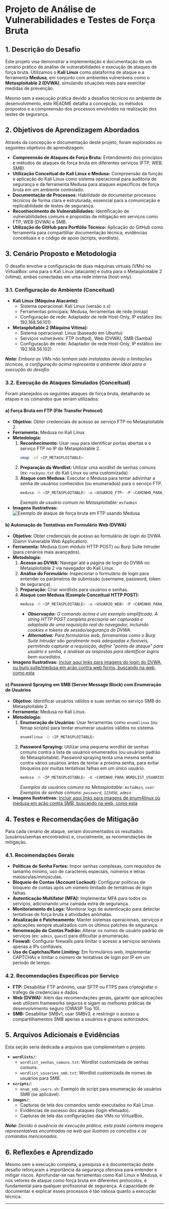 # Projeto de Análise de Vulnerabilidades e Testes de Força Bruta

## 1. Descrição do Desafio

Este projeto visa demonstrar a implementação e documentação de um cenário prático de análise de vulnerabilidades e execução de ataques de força bruta. Utilizamos o **Kali Linux** como plataforma de ataque e a ferramenta **Medusa**, em conjunto com ambientes vulneráveis como o **Metasploitable 2 (DVWA)**, simulando situações reais para exercitar medidas de prevenção.

Mesmo sem a execução prática devido a desafios técnicos no ambiente de desenvolvimento, este README detalha a concepção, os métodos propostos e a compreensão dos processos envolvidos na realização dos testes de segurança.

## 2. Objetivos de Aprendizagem Abordados

Através da concepção e documentação deste projeto, foram explorados os seguintes objetivos de aprendizagem:

* **Compreensão de Ataques de Força Bruta:** Entendimento dos princípios e métodos de ataques de força bruta em diferentes serviços (FTP, WEB, SMB).
* **Utilização Conceitual do Kali Linux e Medusa:** Compreensão da função e aplicação do Kali Linux como sistema operacional para auditoria de segurança e da ferramenta Medusa para ataques específicos de força bruta em um ambiente controlado.
* **Documentação de Processos:** Habilidade de documentar processos técnicos de forma clara e estruturada, essencial para a comunicação e replicabilidade de testes de segurança.
* **Reconhecimento de Vulnerabilidades:** Identificação de vulnerabilidades comuns e propostas de mitigação em serviços como FTP, WEB (DVWA) e SMB.
* **Utilização do GitHub para Portfólio Técnico:** Aplicação do GitHub como ferramenta para compartilhar documentação técnica, evidências conceituais e o código de apoio (scripts, wordlists).

## 3. Cenário Proposto e Metodologia

O desafio envolve a configuração de duas máquinas virtuais (VMs) no VirtualBox: uma para o Kali Linux (atacante) e outra para o Metasploitable 2 (vítima), ambas conectadas em uma rede interna (host-only).

### 3.1. Configuração do Ambiente (Conceitual)

* **Kali Linux (Máquina Atacante):**
    * Sistema operacional: Kali Linux (versão x.x)
    * Ferramentas principais: Medusa, ferramentas de rede (nmap)
    * Configuração de rede: Adaptador de rede Host-Only, IP estático (ex: 192.168.56.101)
* **Metasploitable 2 (Máquina Vítima):**
    * Sistema operacional: Linux (baseado em Ubuntu)
    * Serviços vulneráveis: FTP (vsftpd), Web (DVWA), SMB (Samba)
    * Configuração de rede: Adaptador de rede Host-Only, IP estático (ex: 192.168.56.102)

_**Nota:** Embora as VMs não tenham sido instaladas devido a limitações técnicas, a configuração acima representa o ambiente ideal para a execução do desafio._

### 3.2. Execução de Ataques Simulados (Conceitual)

Foram planejados os seguintes ataques de força bruta, detalhando as etapas e os comandos que seriam utilizados:

#### a) Força Bruta em FTP (File Transfer Protocol)

* **Objetivo:** Obter credenciais de acesso ao serviço FTP no Metasploitable 2.
* **Ferramenta:** Medusa no Kali Linux.
* **Metodologia:**
    1.  **Reconhecimento:** Usar `nmap` para identificar portas abertas e o serviço FTP no IP do Metasploitable 2.
        ```bash
        nmap -sV <IP_METASPLOITABLE>
        ```
    2.  **Preparação da Wordlist:** Utilizar uma wordlist de senhas comuns (ex: `rockyou.txt` do Kali Linux ou uma customizada).
    3.  **Ataque com Medusa:** Executar o Medusa para tentar adivinhar a senha de usuários conhecidos (ou enumerados) para o serviço FTP.
        ```bash
        medusa -h <IP_METASPLOITABLE> -u <USUARIO_FTP> -P <CAMINHO_PARA_WORDLIST_SENHAS> -M ftp
        ```
        *Exemplo de usuário comum no Metasploitable: `msfadmin`*
* **Imagens Ilustrativas:** ![Exemplo de ataque de força bruta em FTP usando Medusa](images/1.png)

#### b) Automação de Tentativas em Formulário Web (DVWA)

* **Objetivo:** Obter credenciais de acesso ao formulário de login do DVWA (Damn Vulnerable Web Application).
* **Ferramenta:** Medusa (com módulo HTTP POST) ou Burp Suite Intruder (para cenários mais avançados).
* **Metodologia:**
    1.  **Acesso ao DVWA:** Navegar até a página de login do DVWA no Metasploitable 2 via navegador do Kali Linux.
    2.  **Análise do Formulário:** Inspecionar o formulário de login para entender os parâmetros de submissão (username, password, token de segurança).
    3.  **Preparação:** Criar wordlists para usuários e senhas.
    4.  **Ataque com Medusa (Exemplo Conceitual HTTP POST):**
        ```bash
        medusa -h <IP_METASPLOITABLE> -u <USUARIO_WEB> -P <CAMINHO_PARA_WORDLIST_SENHAS> -m http -T 5 -F -d "POST /dvwa/login.php HTTP/1.1\r\nHost: <IP_METASPLOITABLE>\r\nUser-Agent: Mozilla/5.0 (...)\r\nAccept: text/html,application/xhtml+xml,application/xml;q=0.9,image/webp,*/*;q=0.8\r\nAccept-Language: en-US,en;q=0.5\r\nAccept-Encoding: gzip, deflate\r\nReferer: http://<IP_METASPLOITABLE>/dvwa/login.php\r\nCookie: PHPSESSID=...; security=low\r\nContent-Type: application/x-www-form-urlencoded\r\nContent-Length: XX\r\n\r\nusername=<USUARIO_WEB>&password=<PASS>&Login=Login\r\n" -s "Login failed"
        ```
        * _**Observação:** O comando acima é um exemplo simplificado. A string HTTP POST completa precisaria ser capturada e adaptada de uma requisição real do navegador, incluindo cookies e tokens de sessão/segurança do DVWA._
        * _**Alternativa:** Para formulários web, ferramentas como o Burp Suite Intruder são geralmente mais adequadas e flexíveis, permitindo capturar a requisição, definir "points de ataque" para usuário e senha, e analisar as respostas para identificar logins bem-sucedidos._
* **Imagens Ilustrativas:** [Incluir aqui links para imagens do login do DVWA, ou burp suite/medusa em ação contra web forms, buscando na web, como esta](images/2.png)

#### c) Password Spraying em SMB (Server Message Block) com Enumeração de Usuários

* **Objetivo:** Identificar usuários válidos e suas senhas no serviço SMB do Metasploitable 2.
* **Ferramenta:** Medusa no Kali Linux.
* **Metodologia:**
    1.  **Enumeração de Usuários:** Usar ferramentas como `enum4linux` (ou Nmap scripts) para tentar enumerar usuários válidos no sistema.
        ```bash
        enum4linux -U <IP_METASPLOITABLE>
        ```
    2.  **Password Spraying:** Utilizar uma pequena wordlist de senhas comuns contra a lista de usuários enumerados (ou usuários padrão do Metasploitable). Password spraying tenta uma mesma senha contra vários usuários antes de tentar a próxima senha, para evitar bloqueios por muitas tentativas falhas em um único usuário.
        ```bash
        medusa -h <IP_METASPLOITABLE> -U <CAMINHO_PARA_WORDLIST_USUARIOS> -p <SENHA_COMUM> -M smb
        ```
        *Exemplos de usuários comuns no Metasploitable: `msfadmin`, `user`*
        *Exemplos de senhas comuns: `password`, `123456`, `admin`*
* **Imagens Ilustrativas:** [Incluir aqui links para imagens de enum4linux ou medusa em ação contra SMB, buscando na web, como esta](images/3.png)

## 4. Testes e Recomendações de Mitigação

Para cada cenário de ataque, seriam documentados os resultados (usuários/senhas encontrados) e, crucialmente, as recomendações de mitigação.

### 4.1. Recomendações Gerais

* **Políticas de Senha Fortes:** Impor senhas complexas, com requisitos de tamanho mínimo, uso de caracteres especiais, números e letras maiúsculas/minúsculas.
* **Bloqueio de Contas (Account Lockout):** Configurar políticas de bloqueio de contas após um número limitado de tentativas de login falhas.
* **Autenticação Multifator (MFA):** Implementar MFA para todos os serviços, adicionando uma camada extra de segurança.
* **Monitoramento de Logs:** Monitorar logs de autenticação para detectar tentativas de força bruta e atividades anômalas.
* **Atualização e Patcheamento:** Manter sistemas operacionais, serviços e aplicações sempre atualizados com os últimos patches de segurança.
* **Renomeação de Contas Padrão:** Alterar os nomes de usuário padrão de serviços (ex: `admin`, `guest`) para dificultar a enumeração.
* **Firewall:** Configurar firewalls para limitar o acesso a serviços sensíveis apenas a IPs confiáveis.
* **Uso de Captchas/Rate Limiting:** Em formulários web, implementar CAPTCHAs e limitar o número de tentativas de login por IP em um período de tempo.

### 4.2. Recomendações Específicas por Serviço

* **FTP:** Desabilitar FTP anônimo, usar SFTP ou FTPS para criptografar o tráfego de credenciais e dados.
* **Web (DVWA):** Além das recomendações gerais, garantir que aplicações web utilizem frameworks seguros e sigam as melhores práticas de desenvolvimento seguro (OWASP Top 10).
* **SMB:** Desabilitar SMBv1, usar SMBv3, e restringir o acesso a compartilhamentos SMB apenas a usuários e grupos autorizados.

## 5. Arquivos Adicionais e Evidências

Esta seção seria dedicada a arquivos que complementam o projeto.

* **`wordlists/`**:
    * `wordlist_senhas_comuns.txt`: Wordlist customizada de senhas comuns.
    * `wordlist_usuarios_smb.txt`: Wordlist customizada de nomes de usuários para SMB.
* **`scripts/`**:
    * `enum_smb_users.sh`: Exemplo de script para enumeração de usuários SMB (se aplicável).
* **`images/`**:
    * Capturas de tela dos comandos sendo executados no Kali Linux.
    * Evidências de sucesso dos ataques (login efetuado).
    * Capturas de tela das configurações das VMs no VirtualBox.

_**Nota:** Devido à ausência de execução prática, esta pasta conteria imagens representativas encontradas na web que ilustram os conceitos e os comandos mencionados._

## 6. Reflexões e Aprendizado

Mesmo sem a execução completa, a pesquisa e a documentação deste desafio reforçaram a importância da segurança ofensiva para entender e mitigar riscos. Aprofundar-se nas ferramentas como Kali Linux e Medusa, e nos vetores de ataque como força bruta em diferentes protocolos, é fundamental para qualquer profissional de segurança. A capacidade de documentar e explicar esses processos é tão valiosa quanto a execução técnica.

---
